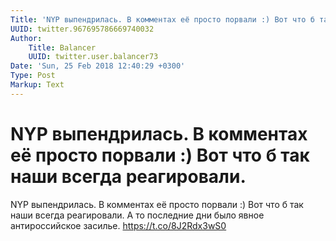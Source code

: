 ```yaml
---
Title: 'NYP выпендрилась. В комментах её просто порвали :) Вот что б так наши всегда реагировали.'
UUID: twitter.967695786669740032
Author:
    Title: Balancer
    UUID: twitter.user.balancer73
Date: 'Sun, 25 Feb 2018 12:40:29 +0300'
Type: Post
Markup: Text
---
```


# NYP выпендрилась. В комментах её просто порвали :) Вот что б так наши всегда реагировали.

NYP выпендрилась. В комментах её просто порвали :) Вот что б
так наши всегда реагировали. А то последние дни было явное
антироссийское засилье. https://t.co/8J2Rdx3wS0